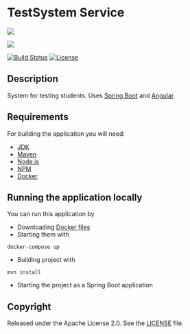 # TestSystem Service

![](https://img.shields.io/static/v1?label=&message=This%20is%20a%20WIP%20Angular%20version%20of%20the%20TestSystem%20Project&color=red)

![](https://img.shields.io/static/v1?label=&message=Please%20use%20%22react%22%20branch%20to%20access%20old%20React%20version%20of%20the%20TestSystem&color=red)

[![Build Status](https://github.com/Misha999777/U-With-Me-Tests/workflows/Main/badge.svg)](https://github.com/Misha999777/U-With-Me-Tests/actions?query=workflow%3A%22Main%22)
[![License](http://img.shields.io/:license-apache-blue.svg)](https://github.com/Misha999777/U-With-Me-Tests/blob/angular/LICENSE)

## Description

System for testing students. Uses [Spring Boot](http://projects.spring.io/spring-boot/) and [Angular](https://angular.io).

## Requirements

For building the application you will need:

- [JDK](https://openjdk.java.net/projects/jdk/11/)
- [Maven](https://maven.apache.org/)
- [Node.js](https://nodejs.org/)
- [NPM](https://www.npmjs.com/)
- [Docker](https://www.docker.com/)

## Running the application locally

You can run this application by

- Downloading [Docker files](https://github.com/HappyMary16/uwithme-docker-files)
- Starting them with
```shell
docker-compose up
```
- Building project with
```shell
mvn install
```
- Starting the project as a Spring Boot application

## Copyright

Released under the Apache License 2.0. See the [LICENSE](https://github.com/Misha999777/U-With-Me-Tests/blob/angular/LICENSE)
file.